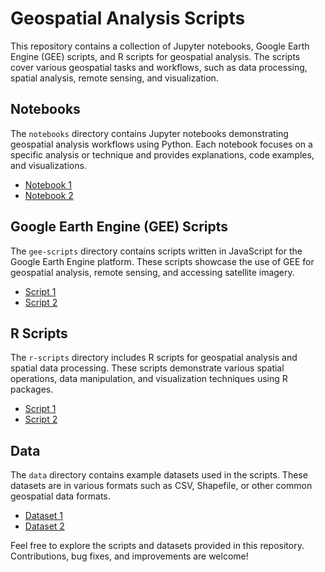 # Geospatial Analysis Scripts

This repository contains a collection of Jupyter notebooks, Google Earth Engine (GEE) scripts, and R scripts for geospatial analysis. The scripts cover various geospatial tasks and workflows, such as data processing, spatial analysis, remote sensing, and visualization.

## Notebooks

The `notebooks` directory contains Jupyter notebooks demonstrating geospatial analysis workflows using Python. Each notebook focuses on a specific analysis or technique and provides explanations, code examples, and visualizations.

- [Notebook 1](./notebooks/notebook1.ipynb)
- [Notebook 2](./notebooks/notebook2.ipynb)

## Google Earth Engine (GEE) Scripts

The `gee-scripts` directory contains scripts written in JavaScript for the Google Earth Engine platform. These scripts showcase the use of GEE for geospatial analysis, remote sensing, and accessing satellite imagery.

- [Script 1](./gee-scripts/script1.js)
- [Script 2](./gee-scripts/script2.js)

## R Scripts

The `r-scripts` directory includes R scripts for geospatial analysis and spatial data processing. These scripts demonstrate various spatial operations, data manipulation, and visualization techniques using R packages.

- [Script 1](./r-scripts/script1.R)
- [Script 2](./r-scripts/script2.R)

## Data

The `data` directory contains example datasets used in the scripts. These datasets are in various formats such as CSV, Shapefile, or other common geospatial data formats.

- [Dataset 1](./data/dataset1.csv)
- [Dataset 2](./data/dataset2.shp)

Feel free to explore the scripts and datasets provided in this repository. Contributions, bug fixes, and improvements are welcome!
